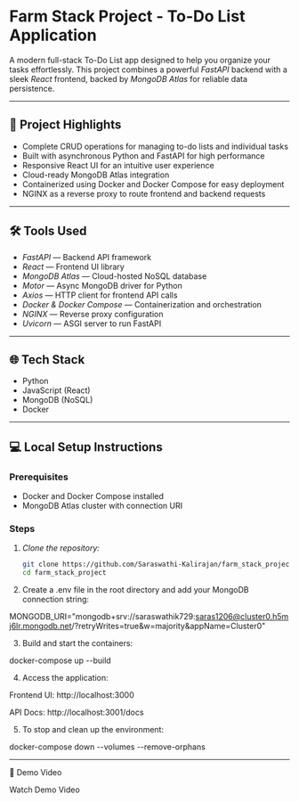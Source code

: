 # Farm Stack Project - To-Do List Application

A modern full-stack To-Do List app designed to help you organize your tasks effortlessly. This project combines a powerful *FastAPI* backend with a sleek *React* frontend, backed by *MongoDB Atlas* for reliable data persistence.

---

## 🚀 Project Highlights

- Complete CRUD operations for managing to-do lists and individual tasks  
- Built with asynchronous Python and FastAPI for high performance  
- Responsive React UI for an intuitive user experience  
- Cloud-ready MongoDB Atlas integration  
- Containerized using Docker and Docker Compose for easy deployment  
- NGINX as a reverse proxy to route frontend and backend requests  

---

## 🛠 Tools Used

- *FastAPI* — Backend API framework  
- *React* — Frontend UI library  
- *MongoDB Atlas* — Cloud-hosted NoSQL database  
- *Motor* — Async MongoDB driver for Python  
- *Axios* — HTTP client for frontend API calls  
- *Docker & Docker Compose* — Containerization and orchestration  
- *NGINX* — Reverse proxy configuration  
- *Uvicorn* — ASGI server to run FastAPI  

---

## 🌐 Tech Stack

- Python  
- JavaScript (React)  
- MongoDB (NoSQL)  
- Docker  

---

## 💻 Local Setup Instructions

### Prerequisites

- Docker and Docker Compose installed  
- MongoDB Atlas cluster with connection URI  

### Steps

1. *Clone the repository:*

   ```bash
   git clone https://github.com/Saraswathi-Kalirajan/farm_stack_project.git
   cd farm_stack_project
 2. Create a .env file in the root directory and add your MongoDB connection string:

MONGODB_URI="mongodb+srv://saraswathik729:saras1206@cluster0.h5mj6lr.mongodb.net/?retryWrites=true&w=majority&appName=Cluster0"


3. Build and start the containers:

docker-compose up --build


4. Access the application:

Frontend UI: http://localhost:3000

API Docs: http://localhost:3001/docs



5. To stop and clean up the environment:

docker-compose down --volumes --remove-orphans




---

🎥 Demo Video

Watch Demo Video
  
